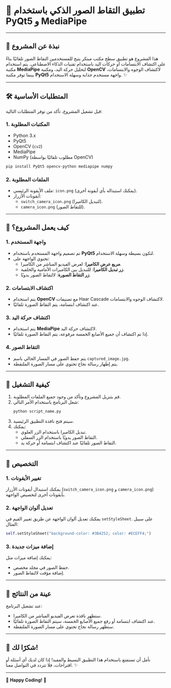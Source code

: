 # 📁 **تطبيق التقاط الصور الذكي باستخدام PyQt5 و MediaPipe**

---

## 🌟 **نبذة عن المشروع**
هذا المشروع هو تطبيق سطح مكتب مبتكر يتيح للمستخدمين التقاط الصور تلقائيًا بناءً على اكتشاف الابتسامات أو حركات اليد باستخدام تقنيات الذكاء الاصطناعي. يتم استخدام مكتبة **MediaPipe** لتحليل حركة اليد، ومكتبة **OpenCV** لاكتشاف الوجوه والابتسامات، بينما توفر مكتبة **PyQt5** واجهة مستخدم جذابة وسهلة الاستخدام. ✨

---

## 🛠️ **المتطلبات الأساسية**
قبل تشغيل المشروع، تأكد من توفر المتطلبات التالية:

### 1. **المكتبات المطلوبة**
- Python 3.x
- PyQt5
- OpenCV (`cv2`)
- MediaPipe
- NumPy (مطلوب تلقائيًا بواسطة OpenCV)

```bash
pip install PyQt5 opencv-python mediapipe numpy
```

### 2. **الملفات المطلوبة**
- ملف الأيقونة الرئيسي: `icon.png` (يمكنك استبداله بأي أيقونة أخرى).
- أيقونات الأزرار:
  - `switch_camera_icon.png` (لتبديل الكاميرا).
  - `camera_icon.png` (للتقاط الصور).

---

## 🚀 **كيف يعمل المشروع؟**
### 1. **واجهة المستخدم**
- تم تصميم واجهة المستخدم باستخدام **PyQt5** لتكون بسيطة وسهلة الاستخدام.
- تحتوي الواجهة على:
  - **مربع عرض الكاميرا**: لعرض الفيديو المباشر من الكاميرا.
  - **زر تبديل الكاميرا**: للتبديل بين الكاميرات الأمامية والخلفية.
  - **زر التقاط الصورة**: لالتقاط الصور يدويًا.

### 2. **اكتشاف الابتسامات**
- يتم استخدام **OpenCV** مع تصنيفات Haar Cascade لاكتشاف الوجوه والابتسامات.
- عند اكتشاف ابتسامة، يتم التقاط الصورة تلقائيًا.

### 3. **اكتشاف حركة اليد**
- يتم استخدام **MediaPipe** لاكتشاف حركة اليد.
- إذا تم اكتشاف أن جميع الأصابع الخمسة مرفوعة، يتم التقاط الصورة تلقائيًا.

### 4. **التقاط الصور**
- يتم حفظ الصور في المسار الحالي باسم `captured_image.jpg`.
- يتم إظهار رسالة نجاح تحتوي على مسار الصورة الملتقطة.

---

## 🔧 **كيفية التشغيل**
1. قم بتنزيل المشروع وتأكد من وجود جميع الملفات المطلوبة.
2. شغل البرنامج باستخدام الأمر التالي:
   ```bash
   python script_name.py
   ```
3. سيتم فتح نافذة التطبيق الرئيسية.
4. يمكنك:
   - تبديل الكاميرا باستخدام الزر العلوي.
   - التقاط الصور يدويًا باستخدام الزر السفلي.
   - التقاط الصور تلقائيًا عند اكتشاف ابتسامة أو حركة يد.

---

## 🎨 **التخصيص**
### 1. **تغيير الأيقونات**
يمكنك استبدال أيقونات الأزرار (`switch_camera_icon.png` و `camera_icon.png`) بأيقونات أخرى لتخصيص الواجهة.

### 2. **تعديل ألوان الواجهة**
يمكنك تعديل ألوان الواجهة عن طريق تغيير القيم في `setStyleSheet`. على سبيل المثال:
```python
self.setStyleSheet("background-color: #3B4252; color: #ECEFF4;")
```

### 3. **إضافة ميزات جديدة**
يمكنك إضافة ميزات مثل:
- حفظ الصور في مجلد مخصص.
- إضافة مؤقت لالتقاط الصور.

---

## 📸 **عينة من النتائج**
عند تشغيل البرنامج:
- ستظهر نافذة تعرض الفيديو المباشر من الكاميرا.
- عند اكتشاف ابتسامة أو رفع جميع الأصابع الخمسة، سيتم التقاط الصورة تلقائيًا.
- ستظهر رسالة نجاح تحتوي على مسار الصورة الملتقطة.

---

## 🙏 **شكرًا لك!**
نأمل أن تستمتع باستخدام هذا التطبيق البسيط والمفيد! إذا كان لديك أي أسئلة أو اقتراحات، فلا تتردد في التواصل معنا. ✨

--- 

🌟 **Happy Coding!** 🌟
